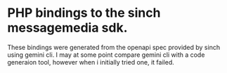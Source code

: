 # PHP bindings to the sinch messagemedia sdk.
These bindings were generated from the openapi spec provided by sinch using gemini cli.
I may at some point compare gemini cli with a code generaion tool, however when i initially tried one, it failed.


